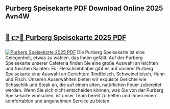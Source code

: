 ## Purberg Speisekarte PDF Download Online 2025 Avn4W

# <h2><a href="http://gcar3k.nevu.top/?p=Purberg+Speisekarte">🔗 👉🔴 Purberg Speisekarte 2025 PDF</a></h2>

[![Purberg Speisekarte 2025 PDF](https://i.imgur.com/dBaPXMq.png)](http://gcar3k.nevu.top/?p=Purberg+Speisekarte)
Die Purberg Speisekarte ist eine Gelegenheit, etwas zu wählen, das Ihnen gefällt. Auf der Purberg Speisekarte unserer Cafeteria finden Sie eine große Auswahl an leichten und frischen Salaten. Für Fleischliebhaber gibt es auf unserer Purberg Speisekarte eine Auswahl an Gerichten: Rindfleisch, Schweinefleisch, Huhn und Fisch. Unseren Auserwählten bieten wir exquisite Gerichte wie Schaschlik und Steak an, die auf einem alten, natürlichen Feuer zubereitet werden. Wenn Sie sich nicht entscheiden können, was Sie von der Purberg Speisekarte wünschen, ist unser Team bereit zu helfen und Ihnen einen komfortablen und angenehmen Service zu bieten.
